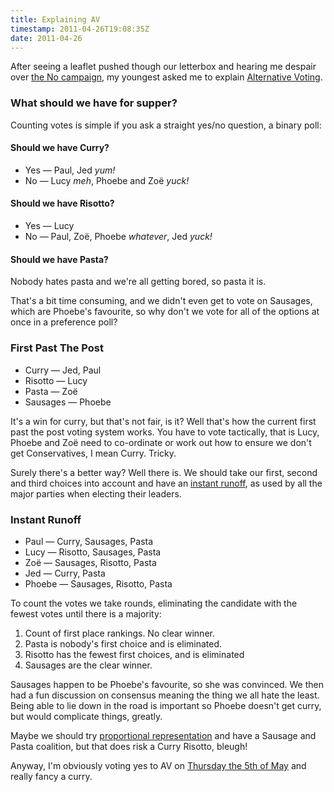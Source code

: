 ```yaml
---
title: Explaining AV
timestamp: 2011-04-26T19:08:35Z
date: 2011-04-26
---
```


<p>After seeing a leaflet pushed though our letterbox and hearing me despair over <a href="http://imgur.com/a/hgmbQ">the No campaign</a>, my youngest asked me to explain <a href="http://en.wikipedia.org/wiki/Alternative_Vote_Plus_(AV%2B)">Alternative Voting</a>.</p>
<h3>What should we have for supper?</h3>
<p>Counting votes is simple if you ask a straight yes/no question, a binary poll:</p>
<h4>Should we have Curry?</h4>
<ul>
	<li>Yes — Paul, Jed <em>yum!</em></li>
	<li>No — Lucy <em>meh</em>, Phoebe and Zoë <em>yuck!</em></li>
</ul>
<h4>Should we have Risotto?</h4>
<ul>
	<li>Yes — Lucy</li>
	<li>No — Paul, Zoë, Phoebe <em>whatever</em>, Jed <em>yuck!</em></li>
</ul> 
<h4>Should we have Pasta?</h4>
<p>Nobody hates pasta and we're all getting bored, so pasta it is.</p>
<p>That's a bit time consuming, and we didn't even get to vote on Sausages, which are Phoebe's favourite, so why don't we vote for all of the options at once in a preference poll?</p>
<h3>First Past The Post</h3>
<ul>
  <li>Curry — Jed, Paul</li>
  <li>Risotto — Lucy</li>
  <li>Pasta — Zoë</li>
  <li>Sausages — Phoebe</li>
</ul>
<p>It's a win for curry, but that's not fair, is it? Well that's how the current first past the post voting system works. You have to vote tactically, that is Lucy, Phoebe and Zoë need to co-ordinate or work out how to ensure we don't get Conservatives, I mean Curry. Tricky.</p> 
<p>Surely there's a better way? Well there is. We should take our first, second and third choices into account and have an <a href="http://en.wikipedia.org/wiki/Instant-runoff_voting">instant runoff</a>, as used by all the major parties when electing their leaders.</p>
<h3>Instant Runoff</h3>
<ul>
  <li>Paul — Curry, Sausages, Pasta</li>
  <li>Lucy — Risotto, Sausages, Pasta</li>
  <li>Zoë — Sausages, Risotto, Pasta</li>
  <li>Jed — Curry, Pasta</li>
  <li>Phoebe — Sausages, Risotto, Pasta</li>
</ul>
<p>To count the votes we take rounds, eliminating the candidate with the fewest votes until there is a majority:</p>
<ol> 
<li>Count of first place rankings. No clear winner.</li>
<li>Pasta is nobody's first choice and is eliminated.</li>
<li>Risotto has the fewest first choices, and is eliminated</li>
<li>Sausages are the clear winner.</li>
</ol>
<p>Sausages happen to be Phoebe's favourite, so she was convinced. We then had a fun discussion on consensus meaning the thing we all hate the least. Being able to lie down in the road is important so Phoebe doesn't get curry, but would complicate things, greatly.</p>
<p>Maybe we should try <a href="http://en.wikipedia.org/wiki/Proportional_representation">proportional representation</a> and have a Sausage and Pasta coalition, but that does risk a Curry Risotto, bleugh!</p> 
<p>Anyway, I'm obviously voting yes to AV on <a href="http://en.wikipedia.org/wiki/United_Kingdom_Alternative_Vote_referendum,_2011">Thursday the 5th of May</a> and really fancy a curry.</p>
